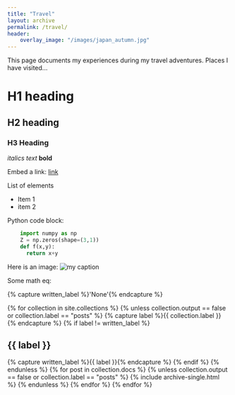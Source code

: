 ```yaml
---
title: "Travel"
layout: archive
permalink: /travel/
header:
    overlay_image: "/images/japan_autumn.jpg"
---
```


This page documents my experiences during my travel adventures. Places I have visited...

# H1 heading
## H2 heading
### H3 Heading

*italics text*
**bold**

Embed a link: [link](http://google.com)

List of elements
* Item 1
* item 2

Python code block:
```python
    import numpy as np
    Z = np.zeros(shape=(3,1))
    def f(x,y):
      return x+y
```

Here is an image:
<img src="{{ site.url }}{{ site.baseurl }}/images/raja_3.JPG" alt="my caption">

Some math eq:



{% capture written_label %}'None'{% endcapture %}

{% for collection in site.collections %}
  {% unless collection.output == false or collection.label == "posts" %}
    {% capture label %}{{ collection.label }}{% endcapture %}
    {% if label != written_label %}
      <h2 id="{{ label | slugify }}" class="archive__subtitle">{{ label }}</h2>
      {% capture written_label %}{{ label }}{% endcapture %}
    {% endif %}
  {% endunless %}
  {% for post in collection.docs %}
    {% unless collection.output == false or collection.label == "posts" %}
      {% include archive-single.html %}
    {% endunless %}
  {% endfor %}
{% endfor %}
